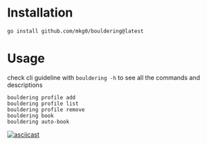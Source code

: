 #

# Installation

```
go install github.com/mkg0/bouldering@latest
```

# Usage

check cli guideline with `bouldering -h` to see all the commands and descriptions

```
bouldering profile add
bouldering profile list
bouldering profile remove
bouldering book
bouldering auto-book
```

[![asciicast](https://asciinema.org/a/HuQxtB0RHvBM5GFjk2UKXuuzd.svg)](https://asciinema.org/a/HuQxtB0RHvBM5GFjk2UKXuuzd)